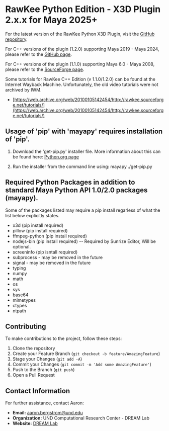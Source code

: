 # RawKee Python Edition - X3D Plugin 2.x.x for Maya 2025+

For the latest version of the RawKee Python X3D Plugin, visit the [GitHub repository](https://github.com/und-dream-lab/rawkee).

For C++ versions of the plugin (1.2.0) supporting Maya 2019 - Maya 2024, please refer to the [GitHub page](https://github.com/und-dream-lab/rawkee/tree/v1.2.0).

For C++ versions of the plugin (1.1.0) supporting Maya 6.0 - Maya 2008, please refer to the [SourceForge page](https://sourceforge.net/projects/rawkee/).

Some tutorials for RawKee C++ Edition (v 1.1.0/1.2.0) can be found at the Internet Wayback Machine. Unfortunately, the old video tutorials were not archived by IWM.

- [https://web.archive.org/web/20100105142454/http://rawkee.sourceforge.net/tutorials/](https://web.archive.org/web/20100105142454/http://rawkee.sourceforge.net/tutorials/)

## Usage of 'pip' with 'mayapy' requires installation of 'pip'.
1. Download the 'get-pip.py' installer file. More information about this can be found here:
   [Python.org page](https://packaging.python.org/en/latest/tutorials/installing-packages/)
   
2. Run the installer from the command line using:
   mayapy ./get-pip.py
   

## Required Python Packages in addition to standard Maya Python API 1.0/2.0 packages (mayapy).
Some of the packages listed may require a pip install regarless of what the list below explicitly states.
- x3d           (pip install required)
- pillow        (pip install required)
- ffmpeg-python (pip install required)
- nodejs-bin    (pip install required) -- Required by Sunrize Editor, Will be optional.
- screeninfo    (pip isntall required)
- subprocess - may be removed in the future
- signal     - may be removed in the future
- typing
- numpy
- math
- os
- sys
- base64
- mimetypes
- ctypes
- ntpath

<!--
### Steps:
1. **Open PowerShell:**
   Launch PowerShell on your system.

2. **Navigate to your RawKee Git repository:**
   Use the `cd` command to change your directory to the RawKee Git repository location.

3. **Run Build Commands:**
   Execute the following commands in sequence:
   ```shell
   clear
   cmake -Bbuild -G "Visual Studio 17 2022"
   cmake --build build
   ```
   **Note:** Ensure to delete the "build" directory before attempting to re-compile/build.

4. **Copy Build Files:**
   Transfer the compiled plugin and other necessary files to your Maya Plugins folder:
    - `build\Debug\x3d.mll` to `plug-ins\x3d.mll`
    - `mel\*.mel` to `scripts\*.mel`
    - `icons\*.bmp` to `icons\*.bmp`

This will complete the setup of the RawKee X3D Plugin 1.2.0 for Maya 2019+. Happy modeling!
-->

## Contributing

To make contributions to the project, follow these steps:
1. Clone the repository
2. Create your Feature Branch (`git checkout -b feature/AmazingFeature`)
3. Stage your Changes (`git add -A`)
4. Commit your Changes (`git commit -m 'Add some AmazingFeature'`)
5. Push to the Branch (`git push`)
6. Open a Pull Request

## Contact Information
For further assistance, contact Aaron:
- **Email:** aaron.bergstrom@und.edu
- **Organization:** UND Computational Research Center - DREAM Lab
- **Website:** [DREAM Lab](https://dream.crc.und.edu/)
